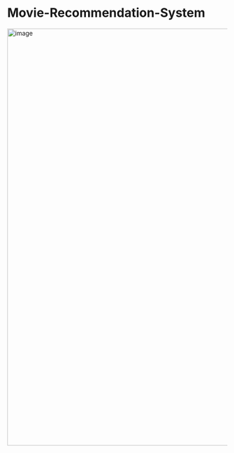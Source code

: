 # Movie-Recommendation-System
<img width="953" alt="image" src="https://github.com/user-attachments/assets/4842c621-d08a-476a-a14e-1ee57378e45e" />
